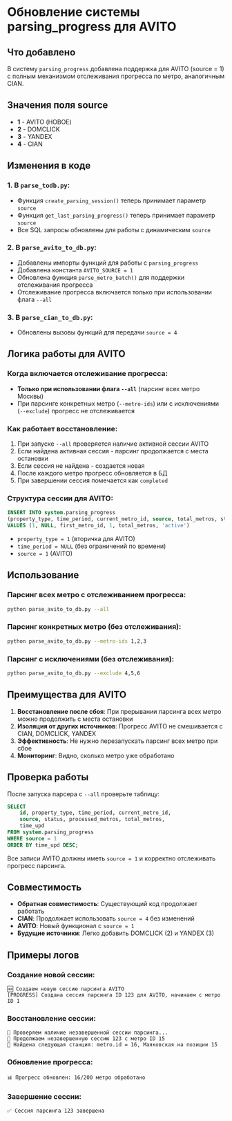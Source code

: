 # Обновление системы parsing_progress для AVITO

## Что добавлено

В систему `parsing_progress` добавлена поддержка для AVITO (source = 1) с полным механизмом отслеживания прогресса по метро, аналогичным CIAN.

## Значения поля source

- **1** - AVITO (НОВОЕ)
- **2** - DOMCLICK  
- **3** - YANDEX
- **4** - CIAN

## Изменения в коде

### 1. В `parse_todb.py`:
- Функция `create_parsing_session()` теперь принимает параметр `source`
- Функция `get_last_parsing_progress()` теперь принимает параметр `source`
- Все SQL запросы обновлены для работы с динамическим `source`

### 2. В `parse_avito_to_db.py`:
- Добавлены импорты функций для работы с `parsing_progress`
- Добавлена константа `AVITO_SOURCE = 1`
- Обновлена функция `parse_metro_batch()` для поддержки отслеживания прогресса
- Отслеживание прогресса включается только при использовании флага `--all`

### 3. В `parse_cian_to_db.py`:
- Обновлены вызовы функций для передачи `source = 4`

## Логика работы для AVITO

### Когда включается отслеживание прогресса:
- **Только при использовании флага `--all`** (парсинг всех метро Москвы)
- При парсинге конкретных метро (`--metro-ids`) или с исключениями (`--exclude`) прогресс не отслеживается

### Как работает восстановление:
1. При запуске `--all` проверяется наличие активной сессии AVITO
2. Если найдена активная сессия - парсинг продолжается с места остановки
3. Если сессия не найдена - создается новая
4. После каждого метро прогресс обновляется в БД
5. При завершении сессия помечается как `completed`

### Структура сессии для AVITO:
```sql
INSERT INTO system.parsing_progress 
(property_type, time_period, current_metro_id, source, total_metros, status)
VALUES (1, NULL, first_metro_id, 1, total_metros, 'active')
```

- `property_type = 1` (вторичка для AVITO)
- `time_period = NULL` (без ограничений по времени)
- `source = 1` (AVITO)

## Использование

### Парсинг всех метро с отслеживанием прогресса:
```bash
python parse_avito_to_db.py --all
```

### Парсинг конкретных метро (без отслеживания):
```bash
python parse_avito_to_db.py --metro-ids 1,2,3
```

### Парсинг с исключениями (без отслеживания):
```bash
python parse_avito_to_db.py --exclude 4,5,6
```

## Преимущества для AVITO

1. **Восстановление после сбоя**: При прерывании парсинга всех метро можно продолжить с места остановки
2. **Изоляция от других источников**: Прогресс AVITO не смешивается с CIAN, DOMCLICK, YANDEX
3. **Эффективность**: Не нужно перезапускать парсинг всех метро при сбое
4. **Мониторинг**: Видно, сколько метро уже обработано

## Проверка работы

После запуска парсера с `--all` проверьте таблицу:

```sql
SELECT 
    id, property_type, time_period, current_metro_id, 
    source, status, processed_metros, total_metros,
    time_upd
FROM system.parsing_progress 
WHERE source = 1 
ORDER BY time_upd DESC;
```

Все записи AVITO должны иметь `source = 1` и корректно отслеживать прогресс парсинга.

## Совместимость

- **Обратная совместимость**: Существующий код продолжает работать
- **CIAN**: Продолжает использовать `source = 4` без изменений
- **AVITO**: Новый функционал с `source = 1`
- **Будущие источники**: Легко добавить DOMCLICK (2) и YANDEX (3)

## Примеры логов

### Создание новой сессии:
```
🆕 Создаем новую сессию парсинга AVITO
[PROGRESS] Создана сессия парсинга ID 123 для AVITO, начинаем с метро ID 1
```

### Восстановление сессии:
```
🔄 Проверяем наличие незавершенной сессии парсинга...
🔄 Продолжаем незавершенную сессию 123 с метро ID 15
🔄 Найдена следующая станция: metro.id = 16, Маяковская на позиции 15
```

### Обновление прогресса:
```
📊 Прогресс обновлен: 16/200 метро обработано
```

### Завершение сессии:
```
✅ Сессия парсинга 123 завершена
```
